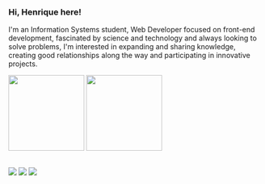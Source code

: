 ### Hi, Henrique here!
I'm an Information Systems student, Web Developer focused on front-end development, fascinated by science and technology and always looking to solve problems, I'm interested in expanding and sharing knowledge, creating good relationships along the way and participating in innovative projects.

<div>
  <img height="150px" src="https://github-readme-stats-sigma-five.vercel.app/api?username=henriquepaulalima&hide=stars,prs,issues,contribs&count_private=true&show_icons=true&theme=algolia">
  <img height="150px" src="https://github-readme-stats-sigma-five.vercel.app/api/top-langs/?username=henriquepaulalima&hide=c&langs_count=5&layout=compact&theme=algolia&count_private=true">
</div>

##

<div>
  <a href="http://www.henriquepaulalima.com/" target="_blank" rel="noopener noreferrer"><img src="https://img.shields.io/badge/website-000000?style=for-the-badge&logo=About.me&logoColor=white"></a>
  <a href="https://discordapp.com/users/525658124888047618/" target="_blank" rel="noopener noreferrer"><img src="https://img.shields.io/badge/Discord-7289DA?style=for-the-badge&logo=discord&logoColor=white"></a>
  <a href="https://www.linkedin.com/in/henrique-p-lima/" target="_blank" rel="noopener noreferrer"><img src="https://img.shields.io/badge/LinkedIn-0077B5?style=for-the-badge&logo=linkedin&logoColor=white"></a>
</div>
